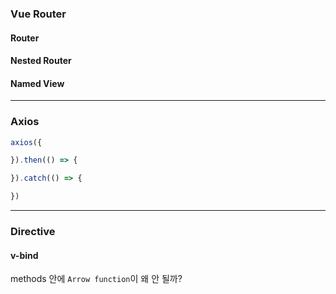 ### Vue Router

#### Router

#### Nested Router

#### Named View

---

### Axios

```js
axios({

}).then(() => {

}).catch(() => {

})
```

---

### Directive

#### v-bind

methods 안에 <code>Arrow function</code>이 왜 안 될까?

